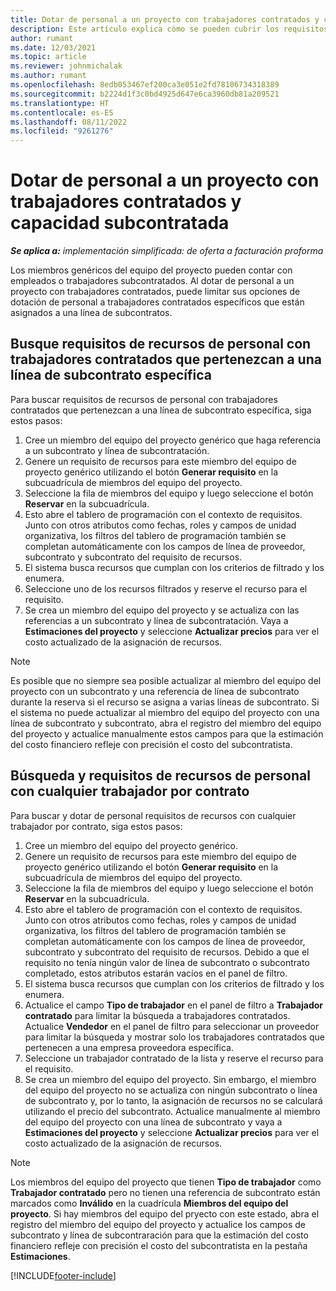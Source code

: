 ```yaml
---
title: Dotar de personal a un proyecto con trabajadores contratados y capacidad subcontratada
description: Este artículo explica cómo se pueden cubrir los requisitos del proyecto utilizando trabajadores contratados o capacidad subcontratada en Microsoft Dynamics 365 Project Operations.
author: rumant
ms.date: 12/03/2021
ms.topic: article
ms.reviewer: johnmichalak
ms.author: rumant
ms.openlocfilehash: 8edb053467ef200ca3e051e2fd78106734318389
ms.sourcegitcommit: b2224d1f3c0bd4925d647e6ca3960db81a209521
ms.translationtype: HT
ms.contentlocale: es-ES
ms.lasthandoff: 08/11/2022
ms.locfileid: "9261276"
---
```

# <a name="staffing-a-project-with-contract-workers-and-subcontracted-capacity"></a>Dotar de personal a un proyecto con trabajadores contratados y capacidad subcontratada

_**Se aplica a:** implementación simplificada: de oferta a facturación proforma_

Los miembros genéricos del equipo del proyecto pueden contar con empleados o trabajadores subcontratados. Al dotar de personal a un proyecto con trabajadores contratados, puede limitar sus opciones de dotación de personal a trabajadores contratados específicos que están asignados a una línea de subcontratos. 

## <a name="search-for-staff-resource-requirements-with-contract-workers-that-belong-to-a-specific-subcontract-line"></a>Busque requisitos de recursos de personal con trabajadores contratados que pertenezcan a una línea de subcontrato específica

Para buscar requisitos de recursos de personal con trabajadores contratados que pertenezcan a una línea de subcontrato específica, siga estos pasos:

1. Cree un miembro del equipo del proyecto genérico que haga referencia a un subcontrato y línea de subcontratación.
2. Genere un requisito de recursos para este miembro del equipo de proyecto genérico utilizando el botón **Generar requisito** en la subcuadrícula de miembros del equipo del proyecto.
3. Seleccione la fila de miembros del equipo y luego seleccione el botón **Reservar** en la subcuadrícula. 
4. Esto abre el tablero de programación con el contexto de requisitos. Junto con otros atributos como fechas, roles y campos de unidad organizativa, los filtros del tablero de programación también se completan automáticamente con los campos de línea de proveedor, subcontrato y subcontrato del requisito de recursos.
5. El sistema busca recursos que cumplan con los criterios de filtrado y los enumera. 
6. Seleccione uno de los recursos filtrados y reserve el recurso para el requisito. 
7. Se crea un miembro del equipo del proyecto y se actualiza con las referencias a un subcontrato y línea de subcontratación. Vaya a **Estimaciones del proyecto** y seleccione **Actualizar precios** para ver el costo actualizado de la asignación de recursos. 

> [!NOTE]
> Es posible que no siempre sea posible actualizar al miembro del equipo del proyecto con un subcontrato y una referencia de línea de subcontrato durante la reserva si el recurso se asigna a varias líneas de subcontrato. Si el sistema no puede actualizar al miembro del equipo del proyecto con una línea de subcontrato y subcontrato, abra el registro del miembro del equipo del proyecto y actualice manualmente estos campos para que la estimación del costo financiero refleje con precisión el costo del subcontratista.

## <a name="search-for-and-staff-resource-requirements-with-any-contract-worker"></a>Búsqueda y requisitos de recursos de personal con cualquier trabajador por contrato

Para buscar y dotar de personal requisitos de recursos con cualquier trabajador por contrato, siga estos pasos:

1. Cree un miembro del equipo del proyecto genérico.
2. Genere un requisito de recursos para este miembro del equipo de proyecto genérico utilizando el botón **Generar requisito** en la subcuadrícula de miembros del equipo del proyecto.
3. Seleccione la fila de miembros del equipo y luego seleccione el botón **Reservar** en la subcuadrícula. 
4. Esto abre el tablero de programación con el contexto de requisitos. Junto con otros atributos como fechas, roles y campos de unidad organizativa, los filtros del tablero de programación también se completan automáticamente con los campos de línea de proveedor, subcontrato y subcontrato del requisito de recursos. Debido a que el requisito no tenía ningún valor de línea de subcontrato o subcontrato completado, estos atributos estarán vacíos en el panel de filtro.
5. El sistema busca recursos que cumplan con los criterios de filtrado y los enumera.
6. Actualice el campo **Tipo de trabajador** en el panel de filtro a **Trabajador contratado** para limitar la búsqueda a trabajadores contratados. Actualice **Vendedor** en el panel de filtro para seleccionar un proveedor para limitar la búsqueda y mostrar solo los trabajadores contratados que pertenecen a una empresa proveedora específica.
7. Seleccione un trabajador contratado de la lista y reserve el recurso para el requisito.
8. Se crea un miembro del equipo del proyecto. Sin embargo, el miembro del equipo del proyecto no se actualiza con ningún subcontrato o línea de subcontrato y, por lo tanto, la asignación de recursos no se calculará utilizando el precio del subcontrato. Actualice manualmente al miembro del equipo del proyecto con una línea de subcontrato y vaya a **Estimaciones del proyecto** y seleccione **Actualizar precios** para ver el costo actualizado de la asignación de recursos.

> [!NOTE]
> Los miembros del equipo del proyecto que tienen **Tipo de trabajador** como **Trabajador contratado** pero no tienen una referencia de subcontrato están marcados como **Inválido** en la cuadrícula **Miembros del equipo del proyecto**. Si hay miembros del equipo del pryecto con este estado, abra el registro del miembro del equipo del proyecto y actualice los campos de subcontrato y línea de subcontraración para que la estimación del costo financiero refleje con precisión el costo del subcontratista en la pestaña **Estimaciones**. 


[!INCLUDE[footer-include](../../includes/footer-banner.md)]
